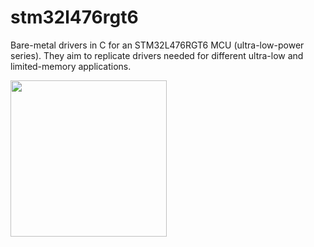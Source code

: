 # stm32l476rgt6
Bare-metal drivers in C for an STM32L476RGT6 MCU (ultra-low-power series). They aim to replicate drivers needed for different ultra-low and limited-memory applications.

<img src="https://github.com/user-attachments/assets/cb86b818-838e-4a18-bd8b-7e2797dc7c08" width="250" />
